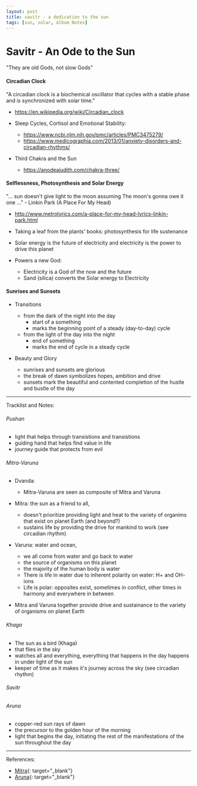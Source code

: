 ```yaml
---
layout: post
title: savitr - a dedication to the sun
tags: [sun, solar, album Notes]
---
```


# Savitr - An Ode to the Sun

"They are old Gods, not slow Gods"

####  Circadian Clock

"A circadian clock is a biochemical oscillator that cycles with a stable phase and is synchronized with solar time."
- https://en.wikipedia.org/wiki/Circadian_clock


- Sleep Cycles, Cortisol and Emotional Stability:
    - https://www.ncbi.nlm.nih.gov/pmc/articles/PMC3475279/
    - https://www.medicographia.com/2013/01/anxiety-disorders-and-circadian-rhythms/

- Third Chakra and the Sun
    - https://anodeajudith.com/chakra-three/
    
#### Selflessness, Photosynthesis and Solar Energy

"... sun doesn't give light to the moon assuming
The moon's gonna owe it one ..." 
    - Linkin Park (A Place For My Head)
- http://www.metrolyrics.com/a-place-for-my-head-lyrics-linkin-park.html

- Taking a leaf from the plants' books: photosynthesis for life sustenance
- Solar energy is the future of electricity and electricity is the power to drive this planet

- Powers a new God:
    - Electricity is a God of the now and the future
    - Sand (silica) converts the Solar energy to Electricity
    

#### Sunrises and Sunsets

- Transitions 
    - from the dark of the night into the day 
        - start of a something 
        - marks the beginning point of a steady (day-to-day) cycle
    - from the light of the day into the night 
        - end of something 
        - marks the end of cycle in a steady cycle

- Beauty and Glory
    - sunrises and sunsets are glorious 
    - the break of dawn symbolizes hopes, ambition and drive
    - sunsets mark the beautiful and contented completion of the hustle and bustle of the day


<hr>

Tracklist and Notes:


###### Pushan 

- light that helps through transistions and transistions
- guiding hand that helps find value in life 
- journey guide that protects from evil 

###### Mitra-Varuna 

- Dvanda: 
    - Mitra-Varuna are seen as composite of Mitra and Varuna

- Mitra: the sun as a friend to all, 
    - doesn't prioritize providing light and heat to the variety of organims that exist on planet Earth (and beyond?)
    - sustains life by providing the drive for mankind to work (see circadian rhythm)
    
- Varuna: water and ocean, 
    - we all come from water and go back to water
    - the source of organisms on this planet
    - the majority of the human body is water
    - There is life in water due to inherent polarity on water: H+ and OH- ions
    - Life is polar: opposites exist, sometimes in conflict, other times in harmony and everywhere in between 

- Mitra and Varuna together provide drive and sustainance to the variety of organisms on planet Earth 

###### Khaga

- The sun as a bird (Khaga)
- that flies in the sky 
- watches all and everything, everything that happens in the day happens in under light of the sun
- keeper of time as it makes it's journey across the sky (see circadian rhythm)

###### Savitr

###### Aruna 

- copper-red sun rays of dawn
- the precursor to the golden hour of the morning
- light that begins the day, initiating the rest of the manifestations of the sun throughout the day

<hr>

References:

- [Mitra](http://sacred-texts.com/hin/rigveda/rv03059.htm){: target="_blank"}
- [Aruna](http://www.apamnapat.com/entities/Aruna.html){: target="_blank"}
